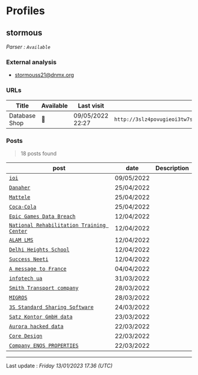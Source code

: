 # Profiles

## **stormous**


_Parser : `Available`_

### External analysis
- stormouss21@dnmx.org

### URLs
| Title | Available | Last visit | fqdn | Screenshot 
|---|---|---|---|---|
| Database Shop | 🔴 | 09/05/2022 22:27 | `http://3slz4povugieoi3tw7sblxoowxhbzxeju427cffsst5fo2tizepwatid.onion` | ❌ | 

### Posts

> 18 posts found

| post | date | Description
|---|---|---|
| [`ioi`](https://google.com/search?q=ioi) | 09/05/2022 |   |
| [`Danaher`](https://google.com/search?q=Danaher) | 25/04/2022 |   |
| [`Mattele`](https://google.com/search?q=Mattele) | 25/04/2022 |   |
| [`Coca-Cola`](https://google.com/search?q=Coca-Cola) | 25/04/2022 |   |
| [`Epic Games Data Breach`](https://google.com/search?q=Epic+Games+Data+Breach) | 12/04/2022 |   |
| [`National Rehabilitation Training Center`](https://google.com/search?q=National+Rehabilitation+Training+Center) | 12/04/2022 |   |
| [`ALAM LMS`](https://google.com/search?q=ALAM+LMS) | 12/04/2022 |   |
| [`Delhi Heights School`](https://google.com/search?q=Delhi+Heights+School) | 12/04/2022 |   |
| [`Success Neeti`](https://google.com/search?q=Success+Neeti) | 12/04/2022 |   |
| [`A message to France`](https://google.com/search?q=A+message+to+France) | 04/04/2022 |   |
| [`infotech ua`](https://google.com/search?q=infotech+ua) | 31/03/2022 |   |
| [`Smith Transport company`](https://google.com/search?q=Smith+Transport+company) | 28/03/2022 |   |
| [`MIGROS`](https://google.com/search?q=MIGROS) | 28/03/2022 |   |
| [`3S Standard Sharing Software`](https://google.com/search?q=3S+Standard+Sharing+Software) | 24/03/2022 |   |
| [`Satz Kontor GmbH data`](https://google.com/search?q=Satz+Kontor+GmbH+data) | 23/03/2022 |   |
| [`Aurora hacked data`](https://google.com/search?q=Aurora+hacked+data) | 22/03/2022 |   |
| [`Core Design`](https://google.com/search?q=Core+Design) | 22/03/2022 |   |
| [`Company ENOS PROPERTIES`](https://google.com/search?q=Company+ENOS+PROPERTIES) | 22/03/2022 |   |

 --- 


Last update : _Friday 13/01/2023 17.36 (UTC)_

